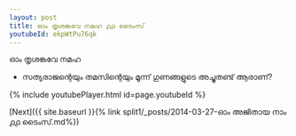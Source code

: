 ```yaml
---
layout: post
title: ഓം തൃശങ്കവേ നമഹ ൧൧ ടൈംസ്
youtubeId: ekpWtPu76qk
---
```

 
 
 ഓം തൃശങ്കവേ നമഹ 
 
 -  സത്യരാജന്റെയും തമസിന്റെയും മൂന്ന് ഗുണങ്ങളുടെ അച്ചുതണ്ട് ആരാണ്? 
 
  
 
  
 
 
 
 
 
 


{% include youtubePlayer.html id=page.youtubeId %}
 
[Next]({{ site.baseurl }}{% link  split1/_posts/2014-03-27-ഓം അജിതായ നാം  ൧൧ ടൈംസ്.md%})
 
